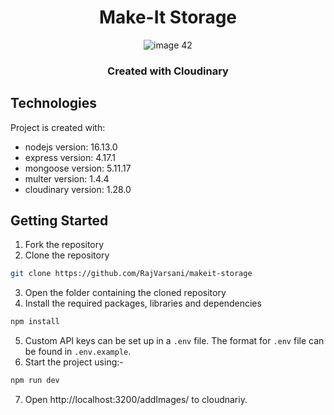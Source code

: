 <h1 align="center">Make-It  Storage</h1>


<div align="center">
 
![image 42](https://user-images.githubusercontent.com/74860406/149317904-abbe7465-65d2-4bcd-8fd4-a54bc86c072b.png)

<h3 >Created with Cloudinary</h3>
</div>

## Technologies
Project is created with:
* nodejs version: 16.13.0
* express version: 4.17.1
* mongoose version: 5.11.17
* multer version: 1.4.4
* cloudinary version: 1.28.0


## Getting Started

1. Fork the repository
2. Clone the repository

```sh
git clone https://github.com/RajVarsani/makeit-storage
```

3. Open the folder containing the cloned repository
4. Install the required packages, libraries and dependencies

```sh
npm install
```

5. Custom API keys can be set up in a `.env` file. The format for `.env` file can be found in `.env.example`.
6. Start the project using:-

```sh
npm run dev
```

7. Open http://localhost:3200/addImages/ to cloudnariy.

